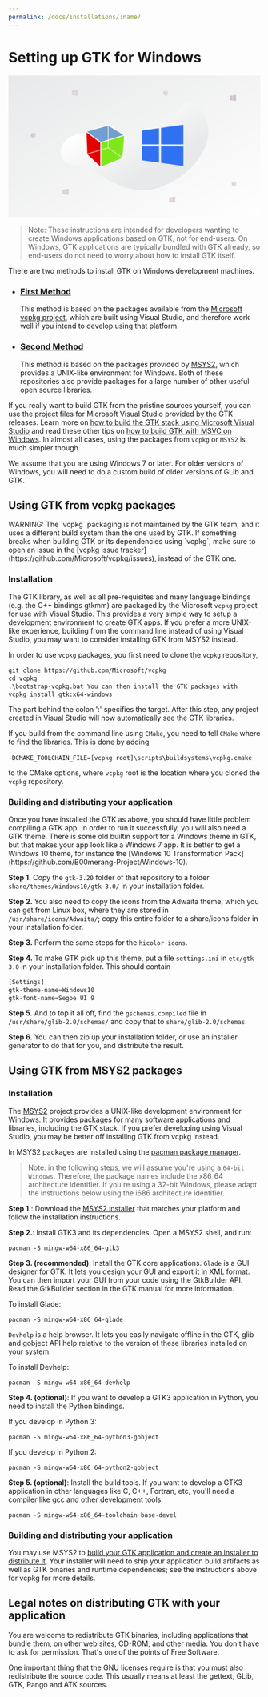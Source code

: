 ```yaml
---
permalink: /docs/installations/:name/
---
```

# Setting up GTK for Windows

![GTK and Windows](/assets/img/docs/docs-gtk-windows.png)

> Note: These instructions are intended for developers wanting to create Windows applications based on GTK, not for end-users. On Windows, GTK applications are typically bundled with GTK already, so end-users do not need to worry about how to install GTK itself.

There are two methods to install GTK on Windows development machines.

* ### [First Method](#using-gtk-from-vcpkg-packages)
  This method is based on the packages available from the [Microsoft vcpkg project](https://docs.microsoft.com/en-us/cpp/vcpkg), which are built using Visual Studio, and therefore work well if you intend to develop using that platform.
* ### [Second Method](#using-gtk-from-msys2-packages)
  This method is based on the packages provided by [MSYS2](https://www.msys2.org/), which provides a UNIX-like environment for Windows. Both of these repositories also provide packages for a large number of other useful open source libraries.

If you really want to build GTK from the pristine sources yourself, you can use the project files for Microsoft Visual Studio provided by the GTK releases. Learn more on [how to build the GTK stack using Microsoft Visual Studio](https://wiki.gnome.org/Projects/GTK/Win32/MSVCCompilationOfGTKStack) and read these other tips on [how to build GTK with MSVC on Windows](https://blogs.gnome.org/nacho/2015/02/19/building-gtk-3-with-msvc-2013/). In almost all cases, using the packages from `vcpkg` or `MSYS2` is much simpler though.

We assume that you are using Windows 7 or later. For older versions of Windows, you will need to do a custom build of older versions of GLib and GTK.

## Using GTK from vcpkg packages

<div class="alert alert-warning">
WARNING: The `vcpkg` packaging is not maintained by the GTK team, and it uses a different build system than the one used by GTK. If something breaks when building GTK or its dependencies using `vcpkg`, make sure to open an issue in the [vcpkg issue tracker](https://github.com/Microsoft/vcpkg/issues), instead of the GTK one.
</div>

### Installation

The GTK library, as well as all pre-requisites and many language bindings (e.g. the C++ bindings gtkmm) are packaged by the Microsoft `vcpkg` project for use with Visual Studio. This provides a very simple way to setup a development environment to create GTK apps. If you prefer a more UNIX-like experience, building from the command line instead of using Visual Studio, you may want to consider installing GTK from MSYS2 instead.

In order to use `vcpkg` packages, you first need to clone the `vcpkg` repository,

```
git clone https://github.com/Microsoft/vcpkg
cd vcpkg
.\bootstrap-vcpkg.bat You can then install the GTK packages with
vcpkg install gtk:x64-windows
```

The part behind the colon ':' specifies the target. After this step, any project created in Visual Studio will now automatically see the GTK libraries.

If you build from the command line using `CMake`, you need to tell `CMake` where to find the libraries. This is done by adding 

`-DCMAKE_TOOLCHAIN_FILE=[vcpkg root]\scripts\buildsystems\vcpkg.cmake`

to the CMake options, where `vcpkg` root is the location where you cloned the `vcpkg` repository.

### Building and distributing your application

<div class="alert alert-tertiary">
Once you have installed the GTK as above, you should have little problem compiling a GTK app. In order to run it successfully, you will also need a GTK theme. There is some old builtin support for a Windows theme in GTK, but that makes your app look like a Windows 7 app. It is better to get a Windows 10 theme, for instance the [Windows 10 Transformation Pack](https://github.com/B00merang-Project/Windows-10).
</div>

**Step 1.** Copy the `gtk-3.20` folder of that repository to a folder `share/themes/Windows10/gtk-3.0/` in your installation folder.

**Step 2.** You also need to copy the icons from the Adwaita theme, which you can get from Linux box, where they are stored in `/usr/share/icons/Adwaita/`; copy this entire folder to a share/icons folder in your installation folder.

**Step 3.** Perform the same steps for the `hicolor icons`.

**Step 4.** To make GTK pick up this theme, put a file 
`settings.ini` in `etc/gtk-3.0` in your installation folder. This should contain
```
[Settings]
gtk-theme-name=Windows10
gtk-font-name=Segoe UI 9
```

**Step 5.** And to top it all off, find the `gschemas.compiled` file in `/usr/share/glib-2.0/schemas/` and copy that to `share/glib-2.0/schemas`.

**Step 6.** You can then zip up your installation folder, or use an installer generator to do that for you, and distribute the result.

## Using GTK from MSYS2 packages

### Installation

The [MSYS2](https://msys2.github.io/) project provides a UNIX-like development environment for Windows. It provides packages for many software applications and libraries, including the GTK stack. If you prefer developing using Visual Studio, you may be better off installing GTK from vcpkg instead.

In MSYS2 packages are installed using the [pacman package manager](https://github.com/msys2/msys2/wiki/MSYS2-installation#iv-general-package-management).

> Note: in the following steps, we will assume you're using a `64-bit Windows`. Therefore, the package names include the x86_64 architecture identifier. If you're using a 32-bit Windows, please adapt the instructions below using the i686 architecture identifier.

**Step 1.**: Download the [MSYS2 installer](https://www.msys2.org/) that matches your platform and follow the installation instructions.

**Step 2.**: Install GTK3 and its dependencies. Open a MSYS2 shell, and run:

```
pacman -S mingw-w64-x86_64-gtk3
```

**Step 3. (recommended)**: Install the GTK core applications. `Glade` is a GUI designer for GTK. It lets you design your GUI and export it in XML format. You can then import your GUI from your code using the GtkBuilder API. Read the GtkBuilder section in the GTK manual for more information.

To install Glade:
```
pacman -S mingw-w64-x86_64-glade
```

`Devhelp` is a help browser. It lets you easily navigate offline in the GTK, glib and gobject API help relative to the version of these libraries installed on your system.

To install Devhelp:
```
pacman -S mingw-w64-x86_64-devhelp
```

**Step 4. (optional)**: If you want to develop a GTK3 application in Python, you need to install the Python bindings.

If you develop in Python 3:
```
pacman -S mingw-w64-x86_64-python3-gobject
```

If you develop in Python 2:
```
pacman -S mingw-w64-x86_64-python2-gobject
```

**Step 5. (optional)**: Install the build tools. If you want to develop a GTK3 application in other languages like C, C++, Fortran, etc, you'll need a compiler like gcc and other development tools:
```
pacman -S mingw-w64-x86_64-toolchain base-devel
```

### Building and distributing your application

You may use MSYS2 to [build your GTK application and create an installer to distribute it](https://blogs.gnome.org/nacho/2014/08/01/how-to-build-your-gtk-application-on-windows/). Your installer will need to ship your application build artifacts as well as GTK binaries and runtime dependencies; see the instructions above for vcpkg for more details.

## Legal notes on distributing GTK with your application

You are welcome to redistribute GTK binaries, including applications that bundle them, on other web sites, CD-ROM, and other media. You don't have to ask for permission. That's one of the points of Free Software. 

One important thing that the [GNU licenses](http://www.fsf.org/licenses/licenses.html) require is that you must also redistribute the source code. This usually means at least the gettext, GLib, GTK, Pango and ATK sources.